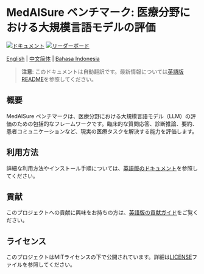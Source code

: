 # MedAISure ベンチマーク: 医療分野における大規模言語モデルの評価

[![ドキュメント](https://img.shields.io/badge/ドキュメント-Read%20the%20Docs-blue)](https://medaisure.readthedocs.io/)
[![リーダーボード](https://img.shields.io/badge/リーダーボード-ランキングを表示-brightgreen)](https://medaisure.junaidi.ai)

[English](README.md) | [中文简体](README_zh.md) | [Bahasa Indonesia](README_id.md)

> **注意**: このドキュメントは自動翻訳です。最新情報については[英語版README](README.md)を参照してください。

## 概要

MedAISure ベンチマークは、医療分野における大規模言語モデル（LLM）の評価のための包括的なフレームワークです。臨床的な質問応答、診断推論、要約、患者コミュニケーションなど、現実の医療タスクを解決する能力を評価します。

## 利用方法

詳細な利用方法やインストール手順については、[英語版のドキュメント](README.md)を参照してください。

## 貢献

このプロジェクトへの貢献に興味をお持ちの方は、[英語版の貢献ガイド](README.md#contributions)をご覧ください。

## ライセンス

このプロジェクトはMITライセンスの下で公開されています。詳細は[LICENSE](../LICENSE)ファイルを参照してください。
